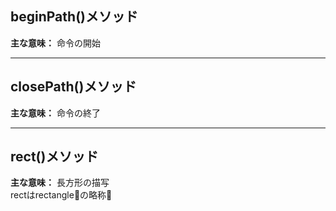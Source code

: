 ## beginPath()メソッド

**主な意味：**
命令の開始

---

## closePath()メソッド

**主な意味：**
命令の終了

---

## rect()メソッド

**主な意味：**
長方形の描写  
rectはrectangleの略称
